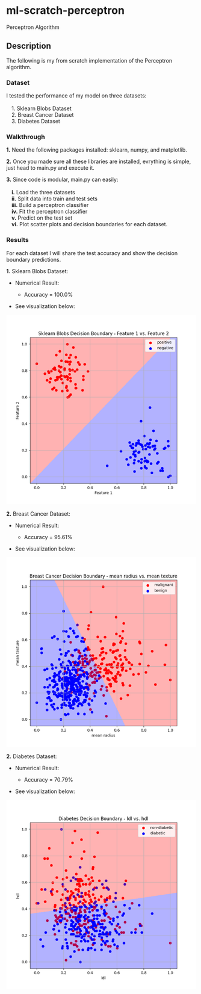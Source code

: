 # ml-scratch-perceptron
Perceptron Algorithm

## **Description**
The following is my from scratch implementation of the Perceptron algorithm.

### **Dataset**

I tested the performance of my model on three datasets: \
\
    &emsp;1. Sklearn Blobs Dataset \
    &emsp;2. Breast Cancer Dataset \
    &emsp;3. Diabetes Dataset

### **Walkthrough**

**1.** Need the following packages installed: sklearn, numpy, and matplotlib.

**2.** Once you made sure all these libraries are installed, evrything is simple, just head to main.py and execute it.

**3.** Since code is modular, main.py can easily: \
\
    &emsp;**i.** Load the three datasets \
    &emsp;**ii.** Split data into train and test sets \
    &emsp;**iii.** Build a perceptron classifier \
    &emsp;**iv.** Fit the perceptron classifier \
    &emsp;**v.** Predict on the test set \
    &emsp;**vi.** Plot scatter plots and decision boundaries for each dataset.

### **Results**

For each dataset I will share the test accuracy and show the decision boundary predictions.

**1.** Sklearn Blobs Dataset:

- Numerical Result:
     - Accuracy = 100.0%

- See visualization below:

 ![alt text](https://github.com/ZainUFarhat/ml-scratch-perceptron/blob/main/plots/blobs/blobs_decision_boundary.png?raw=true) 

**2.** Breast Cancer Dataset:

- Numerical Result:
     - Accuracy = 95.61%

- See visualization below:

 ![alt text](https://github.com/ZainUFarhat/ml-scratch-perceptron/blob/main/plots/bc/bc_decision_boundary.png?raw=true)

**2.** Diabetes Dataset:

- Numerical Result:
     - Accuracy = 70.79%

- See visualization below:

 ![alt text](https://github.com/ZainUFarhat/ml-scratch-perceptron/blob/main/plots/db/db_decision_boundary.png?raw=true)